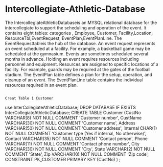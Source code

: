 # Intercollegiate-Athletic-Database
The IntercollegiateAthleticDatabaseis an MYSQL relational database for the intercollegiate
to support the scheduling and operation of the event. It contains eight tables: categories ,
Employee, Customer, Facility,Location, ResourceTbl,EventRequest,
EventPlan,EventPlanLine. The EventRequesttableis the hub of the database. An event
request represents an event scheduled at a facility. For example, a basketball game may be
scheduled at the gymnasium. Events are sometimes scheduled several months in advance.
Holding an event requires resources including personnel and equipment. Resources are assigned
to specific locations of a facility. For example, guards may be required at the gates of the football
stadium. The EventPlan table defines a plan for the setup, operation, and cleanup of an event.
The EventPlanLine table contains the individual resources required in an event plan.
```

Creat Table 1 Customer
```
use InterCollegiateAthleticDatabase;
DROP DATABASE IF EXISTS InterCollegiateAthleticDatabase;
CREATE TABLE Customer
(CustNo VARCHAR(8) NOT NULL COMMENT 'Customer number',
CustName VARCHAR(30) NOT NULL COMMENT 'Customer name',
Address VARCHAR(50) NOT NULL COMMENT 'Customer address',
Internal CHAR(1) NOT NULL COMMENT 'Customer type (Yes if internal, No otherwise)',
Contact VARCHAR(35) NOT NULL COMMENT 'Contact person',
Phone VARCHAR(11) NOT NULL COMMENT 'Contact phone number',
City VARCHAR(30) NOT NULL COMMENT 'City',
State VARCHAR(2) NOT NULL COMMENT 'State',
Zip VARCHAR(10) NOT NULL COMMENT 'Zip code',
CONSTRAINT PK_CUSTOMER PRIMARY KEY (CustNo) ) ;
```
